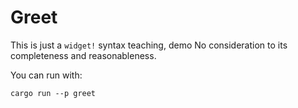 # Greet

This is just a `widget!` syntax teaching, demo No consideration to its completeness and reasonableness.


You can run with:
```
cargo run --p greet
```
